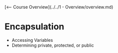 [<-- Course Overview](../../1 - Overview/overview.md)
# Encapsulation
* Accessing Variables
* Determining private, protected, or public